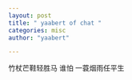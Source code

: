 ```yaml
---
layout: post
title: " yaabert of chat "
categories: misc
author: "yaabert" 

---
```


竹杖芒鞋轻胜马 谁怕 一蓑烟雨任平生

